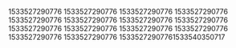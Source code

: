 1533527290776
1533527290776
1533527290776
1533527290776
1533527290776
1533527290776
1533527290776
1533527290776
1533527290776
1533527290776
1533527290776
1533527290776
1533527290776
1533527290776
15335272907761533540350717